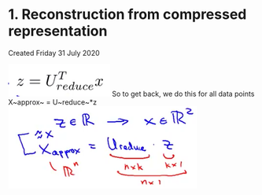 # 1. Reconstruction from compressed representation
Created Friday 31 July 2020

![](./1._Reconstruction_from_compressed_representation/pasted_image001.png)
So to get back, we do this for all data points
X~approx~ = U~reduce~*z
![](./1._Reconstruction_from_compressed_representation/pasted_image.png)


